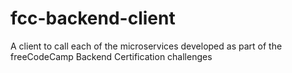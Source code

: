 # fcc-backend-client
A client to call each of the microservices developed as part of the freeCodeCamp Backend Certification challenges
